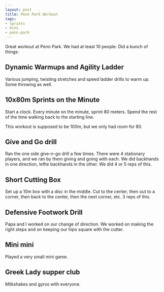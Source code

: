 ```yaml
---
layout: post
title: Penn Park Workout
tags:
- sprints
- mini
- penn-park
---
```


Great workout at Penn Park. We had at least 10 people. Did a bunch of things:

## Dynamic Warmups and Agility Ladder

Various jumping, twisting stretches and speed ladder drills to warm up. Some throwing as well.

## 10x80m Sprints on the Minute

Start a clock. Every minute on the minute, sprint 80 meters. Spend the rest of the time walking back to the starting line. 

This workout is supposed to be 100m, but we only had room for 80.

## Give and Go drill

Ran the one side give-n-go drill a few times. There were 4 stationary players, and we ran by them giving and going with each. We did backhands in one direction, leftie backhands in the other. We did 4 or 5 reps of this.

## Short Cutting Box

Set up a 10m box with a disc in the middle. Cut to the center, then out to a corner, then back to the center, then the next corner, etc. 3 reps of this.

## Defensive Footwork Drill

Papa and I worked on our change of direction. We worked on making the right steps and on keeping our hips square with the cutter. 

## Mini mini

Played a very small mini game.

## Greek Lady supper club

Milkshakes and gyros with everyone.
